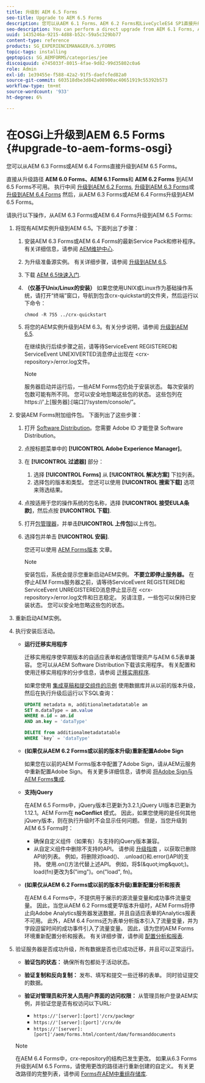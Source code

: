 ```yaml
---
title: 升级到 AEM 6.5 Forms
seo-title: Upgrade to AEM 6.5 Forms
description: 您可以从AEM 6.1 Forms、AEM 6.2 Forms和LiveCycleES4 SP1直接升级到AEM 6.3 Forms。
seo-description: You can perform a direct upgrade from AEM 6.1 Forms, AEM 6.2 Forms, and LiveCycle ES4 SP1 to AEM 6.3 Forms.
uuid: 1435246a-9215-4d88-b52c-59a5c329bb77
content-type: reference
products: SG_EXPERIENCEMANAGER/6.3/FORMS
topic-tags: installing
geptopics: SG_AEMFORMS/categories/jee
discoiquuid: e745033f-8015-4fae-9d82-99d35802c0a6
role: Admin
exl-id: 1e39455e-f588-42a2-91f5-daefcfed82a0
source-git-commit: 603518dbe3d842a08900ac40651919c55392b573
workflow-type: tm+mt
source-wordcount: '933'
ht-degree: 6%

---
```


# 在OSGi上升级到AEM 6.5 Forms {#upgrade-to-aem-forms-osgi}

您可以从AEM 6.3 Forms或AEM 6.4 Forms直接升级到AEM 6.5 Forms。

直接从升级路径 **AEM 6.0 Forms、AEM 6.1 Forms**&#x200B;和 **AEM 6.2 Forms** 到AEM 6.5 Forms不可用。 执行中间 [升级到AEM 6.2 Forms](https://helpx.adobe.com/experience-manager/6-2/forms/using/upgrade.html), [升级到AEM 6.3 Forms](https://helpx.adobe.com/experience-manager/6-3/forms/using/upgrade.html)或 [升级到AEM 6.4 Forms](/help/forms/using/upgrade.md) 然后，从AEM 6.3 Forms或AEM 6.4 Forms升级到AEM 6.5 Forms。

请执行以下操作，从AEM 6.3 Forms或AEM 6.4 Forms升级到AEM 6.5 Forms:

1. 将现有AEM实例升级到AEM 6.5。下面列出了步骤：

   1. 安装AEM 6.3 Forms或AEM 6.4 Forms的最新Service Pack和修补程序。 有关详细信息，请参阅 [AEM维护中心](https://helpx.adobe.com/cn/experience-manager/aem-releases-updates.html).
   1. 为升级准备源实例。 有关详细步骤，请参阅 [升级到AEM 6.5](/help/sites-deploying/upgrade.md).
   1. 下载 [AEM 6.5快速入门](/help/sites-deploying/deploy.md#getting%20the%20software).
   1. **（仅基于Unix/Linux的安装）** 如果您使用UNIX或Linux作为基础操作系统，请打开“终端”窗口，导航到包含crx-quickstart的文件夹，然后运行以下命令：

      `chmod -R 755 ../crx-quickstart`

   1. 将您的AEM实例升级到AEM 6.3。有关分步说明，请参阅 [升级到AEM 6.5](/help/sites-deploying/upgrade.md).

      在继续执行后续步骤之前，请等待ServiceEvent REGISTERED和ServiceEvent UNEXIVERTED消息停止出现在 &lt;crx-repository>/error.log文件。

      >[!NOTE]
      >
      >服务器启动并运行后，一些AEM Forms包仍处于安装状态。 每次安装的包数可能有所不同。 您可以安全地忽略这些包的状态。 这些包列在https://&#39;上[服务器]:[端口]“/system/console/”。

1. 安装AEM Forms附加组件包。 下面列出了这些步骤：

   1. 打开 [Software Distribution](https://experience.adobe.com/downloads)。您需要 Adobe ID 才能登录 Software Distribution。
   1. 点按标题菜单中的 **[!UICONTROL Adobe Experience Manager]**。
   1. 在 **[!UICONTROL 过滤器]** 部分：
      1. 选择 **[!UICONTROL Forms]** 从 **[!UICONTROL 解决方案]** 下拉列表。
      1. 选择包的版本和类型。 您还可以使用 **[!UICONTROL 搜索下载]** 选项来筛选结果。
   1. 点按适用于您的操作系统的包名称，选择 **[!UICONTROL 接受EULA条款]**，然后点按 **[!UICONTROL 下载]**.
   1. 打开[包管理器](https://docs.adobe.com/content/help/zh-Hans/experience-manager-65/administering/contentmanagement/package-manager.html)，并单击&#x200B;**[!UICONTROL 上传包]**&#x200B;以上传包。
   1. 选择包并单击 **[!UICONTROL 安装]**.

      您还可以使用 [AEM Forms版本](https://helpx.adobe.com/cn/aem-forms/kb/aem-forms-releases.html) 文章。

      >[!NOTE]
      >
      >安装包后，系统会提示您重新启动AEM实例。 **不要立即停止服务器。** 在停止AEM Forms服务器之前，请等待ServiceEvent REGISTERED和ServiceEvent UNREGISTERED消息停止显示在 &lt;crx-repository>/error.log文件和日志稳定。 另请注意，一些包可以保持已安装状态。 您可以安全地忽略这些包的状态。

1. 重新启动AEM实例。

1. 执行安装后活动。

   * **运行迁移实用程序**

      迁移实用程序使早期版本的自适应表单和通信管理资产与AEM 6.5表单兼容。 您可以从AEM Software Distribution下载该实用程序。 有关配置和使用迁移实用程序的分步信息，请参阅 [迁移实用程序](../../forms/using/migration-utility.md).

      如果您使用 [集成草稿和提交组件的示例](https://helpx.adobe.com/experience-manager/6-3/forms/using/integrate-draft-submission-database.html) 使用数据库并从以前的版本升级，然后在执行升级后运行以下SQL查询：

      ```sql
      UPDATE metadata m, additionalmetadatatable am
      SET m.dataType = am.value
      WHERE m.id = am.id
      AND am.key = 'dataType'
      ```

      ```sql
      DELETE from additionalmetadatatable
      WHERE `key` = 'dataType'
      ```

   * **(如果仅从AEM 6.2 Forms或以前的版本升级)重新配置Adobe Sign**

      如果您在以前的AEM Forms版本中配置了Adobe Sign，请从AEM云服务中重新配置Adobe Sign。 有关更多详细信息，请参阅 [将Adobe Sign与AEM Forms集成](../../forms/using/adobe-sign-integration-adaptive-forms.md).

   * **支持jQuery**

      在AEM 6.5 Forms中，jQuery版本已更新为3.2.1,jQuery UI版本已更新为1.12.1。AEM Form在 **noConflict** 模式。 因此，如果您使用的是任何其他jQuery版本，则在执行升级时不会显示任何问题。 但是，当您升级到AEM 6.5 Forms时：

      * 确保自定义组件（如果有）与支持的jQuery版本兼容。
      * 从自定义组件中删除不支持的API。 请参阅 [升级指南](https://jquery.com/upgrade-guide/3.0/) ，以获取已删除API的列表。 例如，将删除对load()、 .unload()和.error()API的支持。 使用.on()方法代替上述API。 例如，将$(&quot;img&quot;)。load(fn)更改为$(&quot;img&quot;)。on(&quot;load&quot;, fn)。
   * **(如果仅从AEM 6.2 Forms或以前的版本升级)重新配置分析和报表**

      在AEM 6.4 Forms中，不提供用于展示的源流量变量和成功事件流量变量。 因此，当您从AEM 6.2 Forms或更早版本升级时，AEM Forms将停止向Adobe Analytics服务器发送数据，并且自适应表单的Analytics报表不可用。 此外，AEM 6.4 Forms还为表单分析版本引入了流量变量，并为字段逗留时间的成功事件引入了流量变量。 因此，请为您的AEM Forms环境重新配置分析和报表。 有关详细步骤，请参阅 [配置分析和报表](../../forms/using/configure-analytics-forms-documents.md).


1. 验证服务器是否成功升级，所有数据是否也已成功迁移，并且可以正常运行。

   * **验证包的状态：** 确保所有包都处于活动状态。
   * **验证复制和反向复制：** 发布、填写和提交一些迁移的表单。 同时验证提交的数据。
   * **验证对管理员和开发人员用户界面的访问权限：** 从管理员帐户登录AEM实例，并验证您是否有权访问以下URL:

      * `https://'[server]:[port]'/crx/packmgr`
      * `https://'[server]:[port]'/crx/de`
      * `https://'[server]:[port]'/aem/forms.html/content/dam/formsanddocuments`

   >[!NOTE]
   在AEM 6.4 Forms中，crx-repository的结构已发生更改。 如果从6.3 Forms升级到AEM 6.5 Forms，请使用更改的路径进行重新创建的自定义。 有关更改路径的完整列表，请参阅 [Forms在AEM中重组存储库](/help/sites-deploying/forms-repository-restructuring-in-aem-6-5.md).
